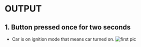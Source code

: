 # OUTPUT

## 1. Button pressed once for two seconds


* Car is on ignition mode that means car turned on.
![first pic](https://user-images.githubusercontent.com/86227942/168462917-73af27ff-881c-4b3d-9cc3-a13e9e279a44.png)


